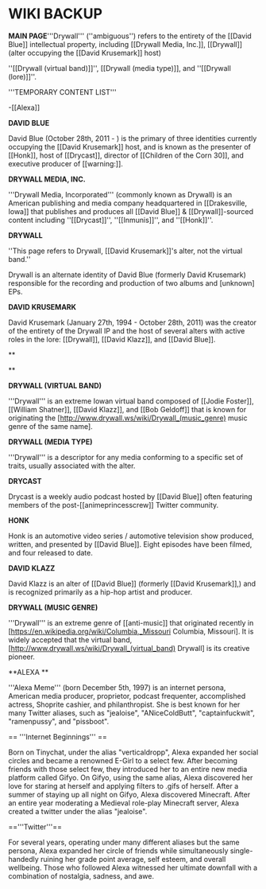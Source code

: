 # WIKI BACKUP

**MAIN PAGE**'''Drywall''' (''ambiguous'') refers to the entirety of the [[David Blue]] intellectual property, including [[Drywall Media, Inc.]], [[Drywall]] (alter occupying the [[David Krusemark]] host)

''[[Drywall (virtual band)]]'', [[Drywall (media type)]], and ''[[Drywall (lore)]]''.

'''TEMPORARY CONTENT LIST'''

-[[Alexa]]

**DAVID BLUE**

David Blue (October 28th, 2011 - ) is the primary of three identities currently occupying the [[David Krusemark]] host, and is known as the presenter of [[Honk]], host of [[Drycast]], director of [[Children of the Corn 30]], and executive producer of [[warning:]].

**DRYWALL MEDIA, INC.**

'''Drywall Media, Incorporated''' (commonly known as Drywall) is an American publishing and media company headquartered in [[Drakesville, Iowa]] that publishes and produces all [[David Blue]] & [[Drywall]]-sourced content including ''[[Drycast]]'', ''[[Inmunis]]'', and ''[[Honk]]''.

**DRYWALL**

''This page refers to Drywall, [[David Krusemark]]'s alter, not the virtual band.''

Drywall is an alternate identity of David Blue (formerly David Krusemark) responsible for the recording and production of two albums and [unknown] EPs.

**DAVID KRUSEMARK**

David Krusemark (January 27th, 1994 - October 28th, 2011) was the creator of the entirety of the Drywall IP and the host of several alters with active roles in the lore: [[Drywall]], [[David Klazz]], and [[David Blue]].

**

**

**DRYWALL (VIRTUAL BAND)**

'''Drywall''' is an extreme Iowan virtual band composed of [[Jodie Foster]], [[William Shatner]], [[David Klazz]], and [[Bob Geldoff]] that is known for originating the [http://www.drywall.ws/wiki/Drywall_(music_genre) music genre of the same name].

**DRYWALL (MEDIA TYPE)**

'''Drywall''' is a descriptor for any media conforming to a specific set of traits, usually associated with the alter.

**DRYCAST**

Drycast is a weekly audio podcast hosted by [[David Blue]] often featuring members of the post-[[animeprincesscrew]] Twitter community.

**HONK**

Honk is an automotive video series / automotive television show produced, written, and presented by [[David Blue]]. Eight episodes have been filmed, and four released to date.

**DAVID KLAZZ**

David Klazz is an alter of [[David Blue]] (formerly [[David Krusemark]],) and is recognized primarily as a hip-hop artist and producer.

**DRYWALL (MUSIC GENRE)**

'''Drywall''' is an extreme genre of [[anti-music]] that originated recently in [https://en.wikipedia.org/wiki/Columbia,_Missouri Columbia, Missouri]. It is widely accepted that the virtual band, [http://www.drywall.ws/wiki/Drywall_(virtual_band) Drywall] is its creative pioneer.

**ALEXA **

'''Alexa Meme''' (born December 5th, 1997) is an internet persona, American media producer, proprietor, podcast frequenter, accomplished actress, Shoprite cashier, and philanthropist. She is best known for her many Twitter aliases, such as "jealoise", "ANiceColdButt", "captainfuckwit", "ramenpussy", and "pissboot".

== '''Internet Beginnings''' ==

Born on Tinychat, under the alias "verticaldropp", Alexa expanded her social circles and became a renowned E-Girl to a select few. After becoming friends with those select few, they introduced her to an entire new media platform called Gifyo. On Gifyo, using the same alias, Alexa discovered her love for staring at herself and applying filters to .gifs of herself. After a summer of staying up all night on Gifyo, Alexa discovered Minecraft. After an entire year moderating a Medieval role-play Minecraft server, Alexa created a twitter under the alias "jealoise".

=='''Twitter'''==

For several years, operating under many different aliases but the same persona, Alexa expanded her circle of friends while simultaneously single-handedly ruining her grade point average, self esteem, and overall wellbeing. Those who followed Alexa witnessed her ultimate downfall with a combination of nostalgia, sadness, and awe.
